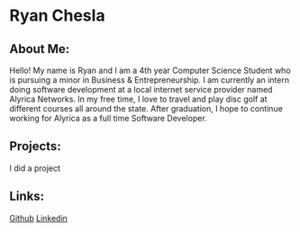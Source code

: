 <h1>Ryan Chesla</h1>
<h2>
  About Me:
</h2>
<p>
  Hello! My name is Ryan and I am a 4th year Computer Science Student who is pursuing a minor in Business & Entrepreneurship. I am currently an intern doing software development at a local internet service provider named Alyrica Networks. In my free time, I love to travel and play disc golf at different courses all around the state. After graduation, I hope to continue working for Alyrica as a full time Software Developer.
</p>
<h2>
  Projects:
</h2>
<p>
  I did a project
</p>
<h2>
  Links:
</h2>
<a href="https://github.com/cheslar">Github</a>
<a href="https://www.linkedin.com/in/cheslar/">Linkedin</a>

